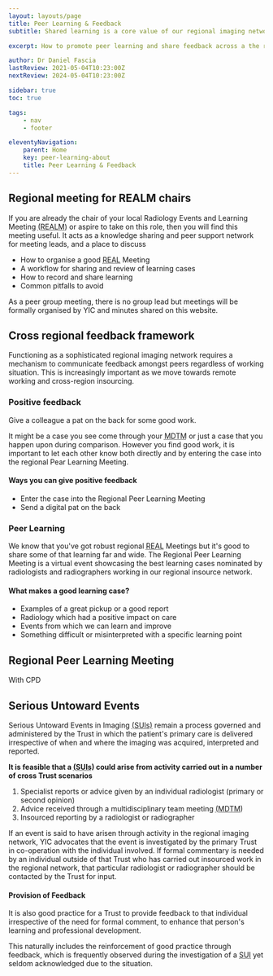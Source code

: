 ```yaml
---
layout: layouts/page
title: Peer Learning & Feedback
subtitle: Shared learning is a core value of our regional imaging network underpinning our collaborarive ethos. This guide aims to help you scale up your usual learning and feedback methods to suit the needs of a larger and wider network of reporting radiologists and radiographers.

excerpt: How to promote peer learning and share feedback across a the regional imaging network

author: Dr Daniel Fascia
lastReview: 2021-05-04T10:23:00Z
nextReview: 2024-05-04T10:23:00Z

sidebar: true
toc: true

tags:
    - nav
    - footer

eleventyNavigation:
    parent: Home
    key: peer-learning-about
    title: Peer Learning & Feedback
---
```


## Regional meeting for REALM chairs

If you are already the chair of your local Radiology Events and Learning Meeting <abbr title="Radiology Events and Learning Meeting">(REALM)</abbr> or aspire to take on this role, then you will find this meeting useful. It acts as a knowledge sharing and peer support network for meeting leads, and a place to discuss

* How to organise a good <abbr title="Radiology Events and Learning">REAL</abbr> Meeting
* A workflow for sharing and review of learning cases
* How to record and share learning
* Common pitfalls to avoid

As a peer group meeting, there is no group lead but meetings will be formally organised by YIC and minutes shared on this website.

## Cross regional feedback framework

Functioning as a sophisticated regional imaging network requires a mechanism to communicate feedback amongst peers regardless of working situation. This is increasingly important as we move towards remote working and cross-region insourcing.

### Positive feedback

Give a colleague a pat on the back for some good work.

It might be a case you see come through your <abbr title="Multidisciplinary Team Meeting">MDTM</abbr> or just a case that you happen upon during comparison. However you find good work, it is important to let each other know both directly and by entering the case into the regional Pear Learning Meeting.

#### Ways you can give positive feedback
* Enter the case into the Regional Peer Learning Meeting
* Send a digital pat on the back

### Peer Learning
We know that you've got robust regional <abbr title="Radiology Events and Learning Meeting">REAL</abbr>
 Meetings but it's good to share some of that learning far and wide. The Regional Peer Learning Meeting is a virtual event showcasing the best learning cases nominated by radiologists and radiographers working in our regional insource network.

 #### What makes a good learning case?
 * Examples of a great pickup or a good report
 * Radiology which had a positive impact on care
 * Events from which we can learn and improve
 * Something difficult or misinterpreted with a specific learning point

## Regional Peer Learning Meeting

With CPD

## Serious Untoward Events
Serious Untoward Events in Imaging <abbr title="Serious Untoward Events in Imanging">(SUIs)</abbr> remain a process governed and administered by the Trust in which the patient's primary care is delivered irrespective of when and where the imaging was acquired, interpreted and reported.

**It is feasible that a <abbr title="Serious Untoward Events in Imanging">(SUIs)</abbr> could arise from activity carried out in a number of cross Trust scenarios**

1. Specialist reports or advice given by an individual radiologist (primary or second opinion)
2. Advice received through a multidisciplinary team meeting <abbr title="multidisciplinary team meeting">(MDTM)</abbr> 
3. Insourced reporting by a radiologist or radiographer

If an event is said to have arisen through activity in the regional imaging network, YIC advocates that the event is investigated by the primary Trust in co-operation with the individual involved. If formal commentary is needed by an individual outside of that Trust who has carried out insourced work in the regional network, that particular radiologist or radiographer should be contacted by the Trust for input. 

#### Provision of Feedback

It is also good practice for a Trust to provide feedback to that individual irrespective of the need for formal comment, to enhance that person's learning and professional development.

This naturally includes the reinforcement of good practice through feedback, which is frequently observed during the investigation of a <abbr title="Serious Untoward Event in Imanging">SUI</abbr> yet seldom acknowledged due to the situation.